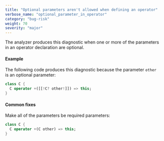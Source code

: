 ```yaml
---
title: "Optional parameters aren't allowed when defining an operator"
verbose_name: "optional_parameter_in_operator"
category: "bug-risk"
weight: 70
severity: "major"
---
```

The analyzer produces this diagnostic when one or more of the parameters in
an operator declaration are optional.

#### Example

The following code produces this diagnostic because the parameter `other`
is an optional parameter:

```dart
class C {
  C operator +([[!C? other!]]) => this;
}
```

#### Common fixes

Make all of the parameters be required parameters:

```dart
class C {
  C operator +(C other) => this;
}
```

